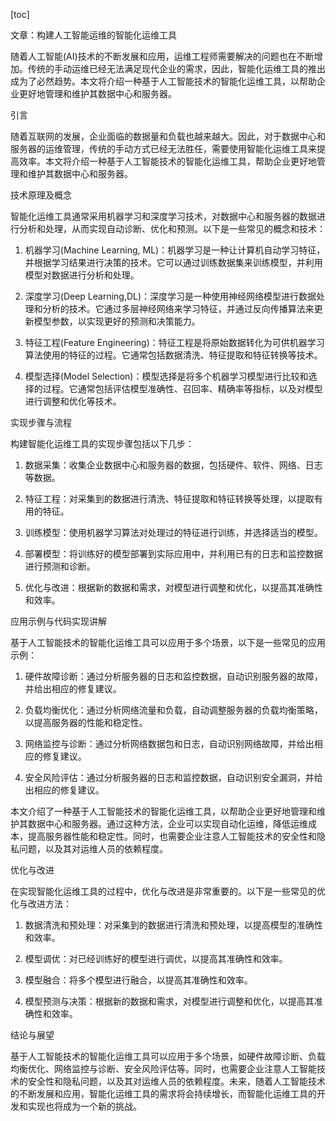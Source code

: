 
[toc]                    
                
                
文章：构建人工智能运维的智能化运维工具

随着人工智能(AI)技术的不断发展和应用，运维工程师需要解决的问题也在不断增加。传统的手动运维已经无法满足现代企业的需求，因此，智能化运维工具的推出成为了必然趋势。本文将介绍一种基于人工智能技术的智能化运维工具，以帮助企业更好地管理和维护其数据中心和服务器。

引言

随着互联网的发展，企业面临的数据量和负载也越来越大。因此，对于数据中心和服务器的运维管理，传统的手动方式已经无法胜任，需要使用智能化运维工具来提高效率。本文将介绍一种基于人工智能技术的智能化运维工具，帮助企业更好地管理和维护其数据中心和服务器。

技术原理及概念

智能化运维工具通常采用机器学习和深度学习技术，对数据中心和服务器的数据进行分析和处理，从而实现自动诊断、优化和预测。以下是一些常见的概念和技术：

1. 机器学习(Machine Learning, ML)：机器学习是一种让计算机自动学习特征，并根据学习结果进行决策的技术。它可以通过训练数据集来训练模型，并利用模型对数据进行分析和处理。

2. 深度学习(Deep Learning,DL)：深度学习是一种使用神经网络模型进行数据处理和分析的技术。它通过多层神经网络来学习特征，并通过反向传播算法来更新模型参数，以实现更好的预测和决策能力。

3. 特征工程(Feature Engineering)：特征工程是将原始数据转化为可供机器学习算法使用的特征的过程。它通常包括数据清洗、特征提取和特征转换等技术。

4. 模型选择(Model Selection)：模型选择是将多个机器学习模型进行比较和选择的过程。它通常包括评估模型准确性、召回率、精确率等指标，以及对模型进行调整和优化等技术。

实现步骤与流程

构建智能化运维工具的实现步骤包括以下几步：

1. 数据采集：收集企业数据中心和服务器的数据，包括硬件、软件、网络、日志等数据。

2. 特征工程：对采集到的数据进行清洗、特征提取和特征转换等处理，以提取有用的特征。

3. 训练模型：使用机器学习算法对处理过的特征进行训练，并选择适当的模型。

4. 部署模型：将训练好的模型部署到实际应用中，并利用已有的日志和监控数据进行预测和诊断。

5. 优化与改进：根据新的数据和需求，对模型进行调整和优化，以提高其准确性和效率。

应用示例与代码实现讲解

基于人工智能技术的智能化运维工具可以应用于多个场景，以下是一些常见的应用示例：

1. 硬件故障诊断：通过分析服务器的日志和监控数据，自动识别服务器的故障，并给出相应的修复建议。

2. 负载均衡优化：通过分析网络流量和负载，自动调整服务器的负载均衡策略，以提高服务器的性能和稳定性。

3. 网络监控与诊断：通过分析网络数据包和日志，自动识别网络故障，并给出相应的修复建议。

4. 安全风险评估：通过分析服务器的日志和监控数据，自动识别安全漏洞，并给出相应的修复建议。

本文介绍了一种基于人工智能技术的智能化运维工具，以帮助企业更好地管理和维护其数据中心和服务器。通过这种方法，企业可以实现自动化运维，降低运维成本，提高服务器性能和稳定性。同时，也需要企业注意人工智能技术的安全性和隐私问题，以及其对运维人员的依赖程度。

优化与改进

在实现智能化运维工具的过程中，优化与改进是非常重要的。以下是一些常见的优化与改进方法：

1. 数据清洗和预处理：对采集到的数据进行清洗和预处理，以提高模型的准确性和效率。

2. 模型调优：对已经训练好的模型进行调优，以提高其准确性和效率。

3. 模型融合：将多个模型进行融合，以提高其准确性和效率。

4. 模型预测与决策：根据新的数据和需求，对模型进行调整和优化，以提高其准确性和效率。

结论与展望

基于人工智能技术的智能化运维工具可以应用于多个场景，如硬件故障诊断、负载均衡优化、网络监控与诊断、安全风险评估等。同时，也需要企业注意人工智能技术的安全性和隐私问题，以及其对运维人员的依赖程度。未来，随着人工智能技术的不断发展和应用，智能化运维工具的需求将会持续增长，而智能化运维工具的开发和实现也将成为一个新的挑战。

